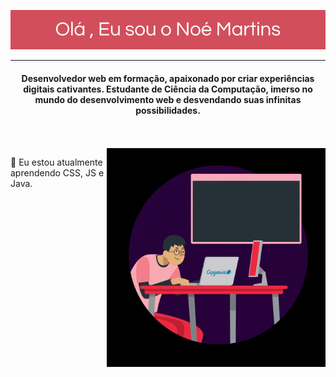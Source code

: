 ![Logo](https://github.com/noe-martins/noe-martins/blob/main/Title_github.png)
<hr>
<h4 align="center">Desenvolvedor web em formação, apaixonado por criar experiências digitais cativantes. Estudante de Ciência da Computação, imerso no mundo do desenvolvimento web e desvendando suas infinitas possibilidades.</h4>
<br>

<div style="display: inline_block"><br>
    <img align="right" height="350" alt="coding-time" src="code_.gif">
    <p align="left">🌱 Eu estou atualmente aprendendo CSS, JS e Java.</p>
</div>

<!--
**noe-martins/noe-martins** is a ✨ _special_ ✨ repository because its `README.md` (this file) appears on your GitHub profile.

Here are some ideas to get you started:

- 🔭 I’m currently working on ...
- 🌱 I’m currently learning ...
- 👯 I’m looking to collaborate on ...
- 🤔 I’m looking for help with ...
- 💬 Ask me about ...
- 📫 How to reach me: ...
- 😄 Pronouns: ...
- ⚡ Fun fact: ...
-->
